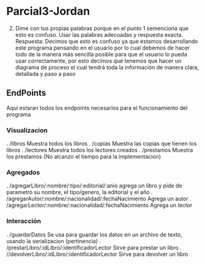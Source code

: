 # Parcial3-Jordan
2. Dime con tus propias palabras porque en el punto 1 semenciona que esto es confuso. Usar las palabras adecuadas y respuesta exacta.
Respuesta: Decimos que esto es confuso ya que estamos desarrollando este programa pensando en el usuario por lo cual debemos de hacer todo de la manera más sencilla posible para que el usuario lo pueda usar correctamente, por esto decimos que tenemos que hacer un diagrama de proceso el cual tendrá toda la información de manera clara, detallada y paso a paso

## EndPoints
Aqui estaran todos los endpoints necesarios para el funcionamiento del programa
### Visualizacion
. /libros Muestra todos los libros
. /copias Muestra las copias que tienen los libros
. /lectores Muestra todos los lectores creados
. /prestamos Muestra los prestamos (No alcanzo el tiempo para la implementacion)
### Agregados
. /agregarLibro/:nombre/:tipo/:editorial/:anio agrega un libro y pide de parametro su nombre, el tipo/genero, la editorial y el año
. /agregarAutor/:nombre/:nacionalidad/:fechaNacimiento Agrega un autor
. /agregarLector/:nombre/:nacionalidad/:fechaNacimiento Agrega un lector
### Interacción
. /guardarDatos Se usa para guardar los datos en un archivo de texto, usando la serializacion (pertinencia)
. /prestarLibro/:idLibro/:identificadorLector Sirve para prestar un libro
. //devolverLibro/:idLibro/:identificadorLector Sirve para devolver un libro
